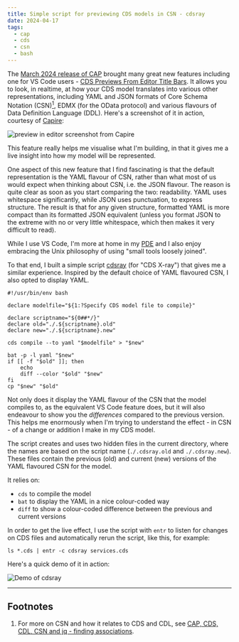 ```yaml
---
title: Simple script for previewing CDS models in CSN - cdsray
date: 2024-04-17
tags:
  - cap
  - cds
  - csn
  - bash
---
```

The [March 2024 release of CAP](https://cap.cloud.sap/docs/releases/mar24#cds-previews-from-editor-title-bars) brought many great new features including one for VS Code users - [CDS Previews From Editor Title Bars](https://cap.cloud.sap/docs/releases/mar24#cds-previews-from-editor-title-bars). It allows you to look, in realtime, at how your CDS model translates into various other representations, including YAML and JSON formats of Core Schema Notation (CSN)[<sup>1</sup>](#footnotes), EDMX (for the OData protocol) and various flavours of Data Definition Language (DDL). Here's a screenshot of it in action, courtesy of [Capire](https://cap.cloud.sap/docs/):

![preview in editor screenshot from Capire](https://cap.cloud.sap/docs/assets/preview-in-editor-title.Ja_PTMdH.png)

This feature really helps me visualise what I'm building, in that it gives me a live insight into how my model will be represented.

One aspect of this new feature that I find fascinating is that the default representation is the YAML flavour of CSN, rather than what most of us would expect when thinking about CSN, i.e. the JSON flavour. The reason is quite clear as soon as you start comparing the two: readability. YAML uses whitespace significantly, while JSON uses punctuation, to express structure. The result is that for any given structure, formatted YAML is more compact than its formatted JSON equivalent (unless you format JSON to the extreme with no or very little whitespace, which then makes it very difficult to read).

While I use VS Code, I'm more at home in my [PDE](/blog/posts/2023/11/10/til-two-tmux-plugin-manager-features/) and I also enjoy embracing the Unix philosophy of using "small tools loosely joined".

To that end, I built a simple script [cdsray](https://github.com/qmacro/dotfiles/blob/main/scripts/cdsray) (for "CDS X-ray") that gives me a similar experience. Inspired by the default choice of YAML flavoured CSN, I also opted to display YAML. 

```shell
#!/usr/bin/env bash

declare modelfile="${1:?Specify CDS model file to compile}"

declare scriptname="${0##*/}"
declare old="./.${scriptname}.old"
declare new="./.${scriptname}.new"

cds compile --to yaml "$modelfile" > "$new"

bat -p -l yaml "$new"
if [[ -f "$old" ]]; then
    echo
    diff --color "$old" "$new"
fi
cp "$new" "$old"
```

Not only does it display the YAML flavour of the CSN that the model compiles to, as the equivalent VS Code feature does, but it will also endeavour to show you the _differences_ compared to the previous version. This helps me enormously when I'm trying to understand the effect - in CSN - of a change or addition I make in my CDS model.

The script creates and uses two hidden files in the current directory, where the names are based on the script name (`./.cdsray.old` and `./.cdsray.new`). These files contain the previous (old) and current (new) versions of the YAML flavoured CSN for the model.

It relies on:

* `cds` to compile the model
* `bat` to display the YAML in a nice colour-coded way
* `diff` to show a colour-coded difference between the previous and current versions

In order to get the live effect, I use the script with `entr` to listen for changes on CDS files and automatically rerun the script, like this, for example:

```shell
ls *.cds | entr -c cdsray services.cds 
```

Here's a quick demo of it in action:

![Demo of cdsray](/images/2024/04/cdsray.gif)

---
<a href="footnotes"></a>
## Footnotes

1) For more on CSN and how it relates to CDS and CDL, see [CAP, CDS, CDL, CSN and jq - finding associations](/blog/posts/2024/04/05/cap-cds-cdl-csn-and-jq-finding-associations/).
